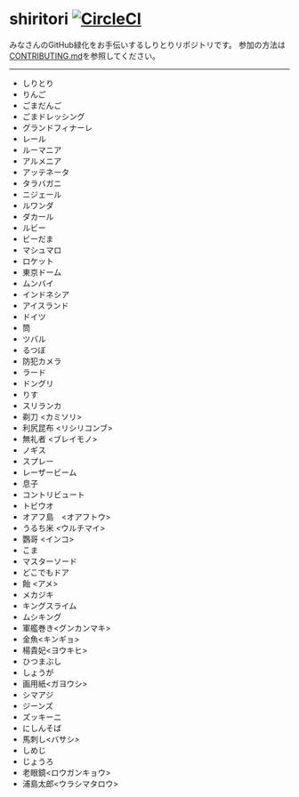 # shiritori [![CircleCI](https://circleci.com/gh/laco0416/shiritori/tree/master.svg?style=svg)](https://circleci.com/gh/laco0416/shiritori/tree/master)

みなさんのGitHub緑化をお手伝いするしりとりリポジトリです。
参加の方法は[CONTRIBUTING.md](CONTRIBUTING.md)を参照してください。

----

* しりとり
* りんご
* ごまだんご
* ごまドレッシング
* グランドフィナーレ
* レール
* ルーマニア
* アルメニア
* アッテネータ
* タラバガニ
* ニジェール
* ルワンダ
* ダカール
* ルビー
* ビーだま
* マシュマロ
* ロケット
* 東京ドーム
* ムンバイ
* インドネシア
* アイスランド
* ドイツ
* 筒
* ツバル
* るつぼ
* 防犯カメラ
* ラード
* ドングリ
* りす
* スリランカ
* 剃刀 <カミソリ>
* 利尻昆布 <リシリコンブ>
* 無礼者 <ブレイモノ>
* ノギス
* スプレー
* レーザービーム
* 息子
* コントリビュート
* トビウオ
* オアフ島　<オアフトウ>
* うるち米 <ウルチマイ>
* 鸚哥 <インコ>
* こま
* マスターソード
* どこでもドア
* 飴 <アメ>
* メカジキ
* キングスライム
* ムシキング
* 軍艦巻き<グンカンマキ>
* 金魚<キンギョ>
* 楊貴妃<ヨウキヒ>
* ひつまぶし
* しょうが
* 画用紙<ガヨウシ>
* シマアジ
* ジーンズ
* ズッキーニ
* にしんそば
* 馬刺し<バサシ>
* しめじ
* じょうろ
* 老眼鏡<ロウガンキョウ>
* 浦島太郎<ウラシマタロウ>
